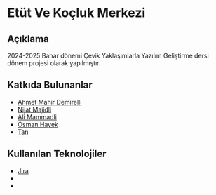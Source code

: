 # Etüt Ve Koçluk Merkezi

## Açıklama
2024-2025 Bahar dönemi Çevik Yaklaşımlarla Yazılım Geliştirme dersi dönem projesi olarak yapılmıştır.

## Katkıda Bulunanlar
- [Ahmet Mahir Demirelli](https://github.com/Ahmet-MahirDEMIRELLI)
- [Nijat Majidli](https://google.com)
- [Ali Mammadli](https://google.com)
- [Osman Hayek](https://google.com)
- [Tan]([https://google.com](https://github.com/Ghurstird))

## Kullanılan Teknolojiler
- [Jira](https://google.com)
- 
- 


